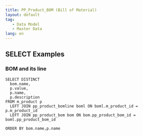 ```yaml
---
title: PP_Product_BOM (Bill of Material)
layout: default
tag: 
   - Data Model
   - Master Data
lang: en
---
```


## SELECT Examples

### BOM and its line
```
SELECT DISTINCT
  bom.name,
  p.value,
  p.name,
  p.description
FROM m_product p
  LEFT JOIN pp_product_bomline boml ON boml.m_product_id = p.m_product_id
  LEFT JOIN pp_product_bom bom ON bom.pp_product_bom_id = boml.pp_product_bom_id
  
ORDER BY bom.name,p.name
```
